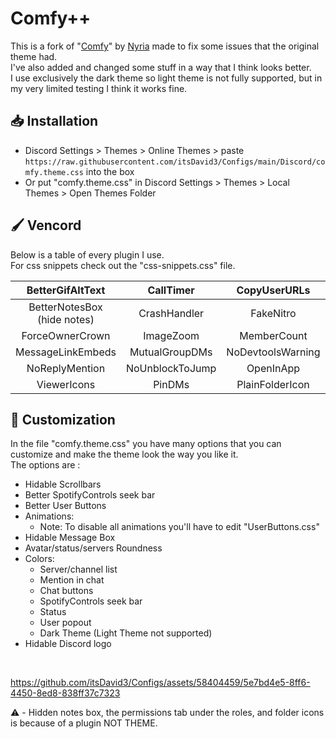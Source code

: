# Comfy++
This is a fork of "[Comfy](https://github.com/Comfy-Themes/Discord)" by [Nyria](https://github.com/NYRI4) made to fix some issues that the original theme had.
<br>
I've also added and changed some stuff in a way that I think looks better.
<br>
I use exclusively the dark theme so light theme is not fully supported, but in my very limited testing I think it works fine. 


## 📥 Installation
* Discord Settings > Themes > Online Themes > paste `https://raw.githubusercontent.com/itsDavid3/Configs/main/Discord/comfy.theme.css` into the box
* Or put "comfy.theme.css" in Discord Settings > Themes > Local Themes > Open Themes Folder


## 🖌️ Vencord
Below is a table of every plugin I use. <br>
For css snippets check out the "css-snippets.css" file.

| BetterGifAltText | CallTimer | CopyUserURLs | FavoriteEmojiFirst | ShikiCodeblocks |
|:-------------:|:-------------:|:-------------:|:-------------:|:-------------:|
| BetterNotesBox (hide notes) | CrashHandler | FakeNitro | FixSpotifyEmbeds (5.69%) | ShowTimeouts |
| ForceOwnerCrown | ImageZoom | MemberCount | MessageClickActions | SilentMessageToggle |
| MessageLinkEmbeds | MutualGroupDMs | NoDevtoolsWarning | NoF1 | SpotifyCrack |
| NoReplyMention | NoUnblockToJump | OpenInApp | PermissionsViewer | SpotifyShareCommands |
| ViewerIcons | PinDMs | PlainFolderIcon | SearchReply | ValidUser |


## 📃 Customization
In the file "comfy.theme.css" you have many options that you can customize and make the theme look the way you like it.
<br>
The options are : 
* Hidable Scrollbars
* Better SpotifyControls seek bar
* Better User Buttons
* Animations:
    * Note: To disable all animations you'll have to edit "UserButtons.css"
* Hidable Message Box
* Avatar/status/servers Roundness
* Colors:
    * Server/channel list
    * Mention in chat
    * Chat buttons
    * SpotifyControls seek bar
    * Status
    * User popout
    * Dark Theme (Light Theme not supported)
* Hidable Discord logo
<br>


https://github.com/itsDavid3/Configs/assets/58404459/5e7bd4e5-8ff6-4450-8ed8-838ff37c7323

⚠️ - Hidden notes box, the permissions tab under the roles, and folder icons is because of a plugin NOT THEME.
